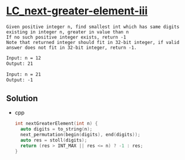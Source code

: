 # [LC_next-greater-element-iii](https://leetcode.com/problems/next-greater-element-iii)

```en
Given positive integer n, find smallest int which has same digits existing in integer n, greater in value than n
If no such positive integer exists, return -1
Note that returned integer should fit in 32-bit integer, if valid answer does not fit in 32-bit integer, return -1.
```

```txt
Input: n = 12
Output: 21

Input: n = 21
Output: -1
```

## Solution

* cpp

  ```cpp
  int nextGreaterElement(int n) {
    auto digits = to_string(n);
    next_permutation(begin(digits), end(digits));
    auto res = stoll(digits);
    return (res > INT_MAX || res <= n) ? -1 : res;
  }
  ```
